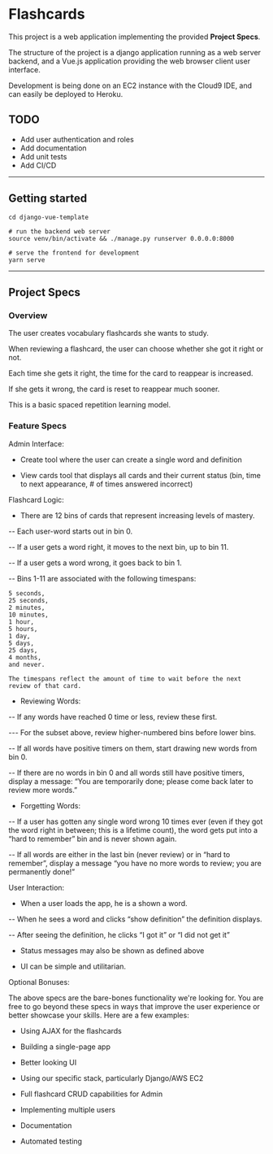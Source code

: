 # Flashcards

This project is a web application implementing the provided **Project Specs**.

The structure of the project is a django application running as a web server backend, and a Vue.js application providing the web browser client user interface.

Development is being done on an EC2 instance with the Cloud9 IDE, and can easily be deployed to Heroku.


## TODO

- Add user authentication and roles
- Add documentation
- Add unit tests
- Add CI/CD


--------------

## Getting started

```
cd django-vue-template

# run the backend web server
source venv/bin/activate && ./manage.py runserver 0.0.0.0:8000

# serve the frontend for development
yarn serve
```


--------------

## Project Specs

### Overview

The user creates vocabulary flashcards she wants to study.

When reviewing a flashcard, the user can choose whether she got it right or not.

Each time she gets it right, the time for the card to reappear is increased.

If she gets it wrong, the card is reset to reappear much sooner.

This is a basic spaced repetition learning model.


### Feature Specs

Admin Interface:

- Create tool where the user can create a single word and definition

- View cards tool that displays all cards and their current status (bin, time to next appearance, # of times answered incorrect)


Flashcard Logic:

- There are 12 bins of cards that represent increasing levels of mastery.

-- Each user-word starts out in bin 0.

-- If a user gets a word right, it moves to the next bin, up to bin 11.

-- If a user gets a word wrong, it goes back to bin 1.

-- Bins 1-11 are associated with the following timespans:  
    
    5 seconds,
    25 seconds,
    2 minutes,
    10 minutes,
    1 hour,
    5 hours,
    1 day,
    5 days,
    25 days,
    4 months,
    and never.
    
    The timespans reflect the amount of time to wait before the next review of that card.

- Reviewing Words:

-- If any words have reached 0 time or less, review these first.

--- For the subset above, review higher-numbered bins before lower bins.

-- If all words have positive timers on them, start drawing new words from bin 0.

-- If there are no words in bin 0 and all words still have positive timers, display a message: “You are temporarily done; please come back later to review more words.”

- Forgetting Words:

-- If a user has gotten any single word wrong 10 times ever (even if they got the word right in between; this is a lifetime count), the word gets put into a “hard to remember” bin and is never shown again.

-- If all words are either in the last bin (never review) or in “hard to remember”, display a message “you have no more words to review; you are permanently done!”

 

User Interaction:

- When a user loads the app, he is a shown a word.

-- When he sees a word and clicks “show definition” the definition displays.

-- After seeing the definition, he clicks “I got it” or “I did not get it”

- Status messages may also be shown as defined above

- UI can be simple and utilitarian. 


Optional Bonuses:

The above specs are the bare-bones functionality we're looking for. You are free to go beyond these specs in ways that improve the user experience or better showcase your skills. Here are a few examples:

- Using AJAX for the flashcards

- Building a single-page app

- Better looking UI

- Using our specific stack, particularly Django/AWS EC2

- Full flashcard CRUD capabilities for Admin

- Implementing multiple users

- Documentation

- Automated testing
